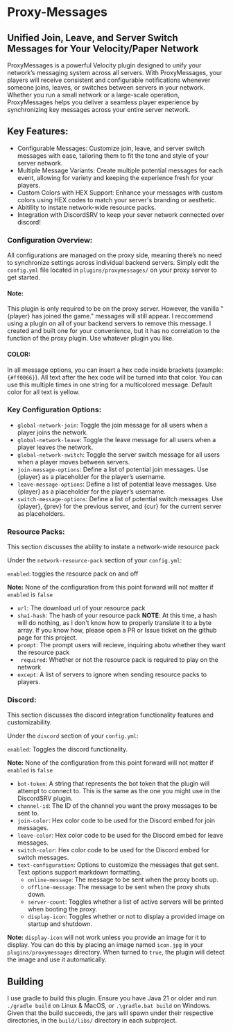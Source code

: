 # Proxy-Messages
## Unified Join, Leave, and Server Switch Messages for Your Velocity/Paper Network
ProxyMessages is a powerful Velocity plugin designed to unify your network’s messaging system across all servers. With ProxyMessages, your players will receive consistent and configurable notifications whenever someone joins, leaves, or switches between servers in your network. Whether you run a small network or a large-scale operation, ProxyMessages helps you deliver a seamless player experience by synchronizing key messages across your entire server network.

## Key Features:
* Configurable Messages: Customize join, leave, and server switch messages with ease, tailoring them to fit the tone and style of your server network.
* Multiple Message Variants: Create multiple potential messages for each event, allowing for variety and keeping the experience fresh for your players.
* Custom Colors with HEX Support: Enhance your messages with custom colors using HEX codes to match your server's branding or aesthetic.
* Abitility to instate network-wide resource packs.
* Integration with DiscordSRV to keep your sever network connected over discord! 

### Configuration Overview:
All configurations are managed on the proxy side, meaning there’s no need to synchronize settings across individual backend servers. Simply edit the `config.yml` file located in `plugins/proxymessages/` on your proxy server to get started.

#### Note:
This plugin is only required to be on the proxy server. However, the vanilla "{player} has joined the game." messages will still appear. I reccommend using a plugin on all of your backend servers to remove this message. I created and built one for your convenience, but it has no correlation to the function of the proxy plugin. Use whatever plugin you like.

#### **COLOR**:
In all message options, you can insert a hex code inside brackets (example: `{#ff0066}`). All text after the hex code will be turned into that color. You can use this multiple times in one string for a multicolored message. Default color for all text is yellow.


### Key Configuration Options:
* `global-network-join`: Toggle the join message for all users when a player joins the network.
* `global-network-leave`: Toggle the leave message for all users when a player leaves the network.
* `global-network-switch`: Toggle the server switch message for all users when a player moves between servers.
* `join-message-options`: Define a list of potential join messages. Use {player} as a placeholder for the player’s username.
* `leave-message-options`: Define a list of potential leave messages. Use {player} as a placeholder for the player’s username.
* `switch-message-options`: Define a list of potential switch messages. Use {player}, {prev} for the previous server, and {cur} for the current server as placeholders.

### Resource Packs:
This section discusses the ability to instate a network-wide resource pack

Under the `network-resource-pack` section of your `config.yml`:

`enabled`: toggles the resource pack on and off

**Note:** None of the configuration from this point forward will not matter if `enabled` is `false`

* `url`: The download url of your resource pack
* `sha1-hash`: The hash of your resource pack 
**NOTE**: At this time, a hash will do nothing, as I don't know how to properly translate it to a byte array. If you know how, please open a PR or Issue ticket on the github page for this project. 
* `prompt`: The prompt users will recieve, inquiring abotu whether they want the resource pack
* ` required`: Whether or not the resource pack is required to play on the network
* `except`: A list of servers to ignore when sending resource packs to players.


### Discord:
This section discusses the discord integration functionality features and customizability.

Under the `discord` section of your `config.yml`:

`enabled`: Toggles the discord functionality.

**Note:** None of the configuration from this point forward will not matter if `enabled` is `false`

* `bot-token`: A string that represents the bot token that the plugin will attempt to connect to. This is the same as the one you might use in the DiscordSRV plugin.
* `channel-id`: The ID of the channel you want the proxy messages to be sent to.
* `join-color`: Hex color code to be used for the Discord embed for join messages.
* `leave-color`: Hex color code to be used for the Discord embed for leave messages.
* `switch-color`: Hex color code to be used for the Discord embed for switch messages.
* `text-configuration`: Options to customize the messages that get sent. Text options support markdown formatting.
  * `online-message`: The message to be sent when the proxy boots up.
  * `offline-message`: The message to be sent when the proxy shuts down.
  * `server-count`: Toggles whether a list of active servers will be printed when booting the proxy.
  * `display-icon`: Toggles whether or not to display a provided image on startup and shutdown.

**Note:** `display-icon` will not work unless you provide an image for it to display. You can do this by placing an image named `icon.jpg` in your `plugins/proxymessages` directory. When turned to `true`, the plugin will detect the image and use it automatically.



## Building
I use gradle to build this plugin. Ensure you have Java 21 or older and run `./gradle build` on Linux & MacOS, or `.\gradle.bat build` on Windows. Given that the build succeeds, the jars will spawn under their respective directories, in the `build/libs/` directory in each subproject.
